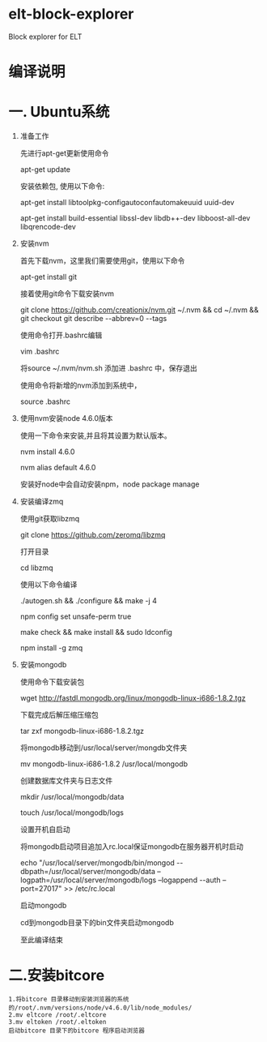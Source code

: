 # elt-block-explorer
Block explorer for ELT

# 编译说明

# 一.	Ubuntu系统

1. 准备工作

    先进行apt-get更新使用命令

    apt-get update

    安装依赖包, 使用以下命令:

    apt-get install libtoolpkg-configautoconfautomakeuuid uuid-dev

    apt-get install build-essential libssl-dev libdb++-dev libboost-all-dev libqrencode-dev

2. 安装nvm

    首先下载nvm，这里我们需要使用git，使用以下命令

    apt-get install git

    接着使用git命令下载安装nvm

    git clone https://github.com/creationix/nvm.git ~/.nvm && cd ~/.nvm && git checkout git describe --abbrev=0 --tags

    使用命令打开.bashrc编辑

    vim .bashrc

    将source ~/.nvm/nvm.sh 添加进 .bashrc 中，保存退出

    使用命令将新增的nvm添加到系统中，

    source .bashrc

3. 使用nvm安装node 4.6.0版本

    使用一下命令来安装,并且将其设置为默认版本。

    nvm install 4.6.0

    nvm alias default 4.6.0

    安装好node中会自动安装npm，node package manage

4. 安装编译zmq

    使用git获取libzmq

    git clone https://github.com/zeromq/libzmq

    打开目录

    cd libzmq

    使用以下命令编译

    ./autogen.sh && ./configure && make -j 4

    npm config set unsafe-perm true

    make check && make install && sudo ldconfig

    npm install -g zmq

5. 安装mongodb

    使用命令下载安装包

    wget http://fastdl.mongodb.org/linux/mongodb-linux-i686-1.8.2.tgz

    下载完成后解压缩压缩包

    tar zxf mongodb-linux-i686-1.8.2.tgz

    将mongodb移动到/usr/local/server/mongdb文件夹

    mv mongodb-linux-i686-1.8.2 /usr/local/mongodb

    创建数据库文件夹与日志文件

    mkdir /usr/local/mongodb/data

    touch /usr/local/mongodb/logs

    设置开机自启动

    将mongodb启动项目追加入rc.local保证mongodb在服务器开机时启动

    echo "/usr/local/server/mongodb/bin/mongod --dbpath=/usr/local/server/mongodb/data –logpath=/usr/local/server/mongodb/logs –logappend --auth –port=27017" >> /etc/rc.local

    启动mongodb

    cd到mongodb目录下的bin文件夹启动mongodb

    至此编译结束

# 二.安装bitcore

    1.将bitcore 目录移动到安装浏览器的系统 的/root/.nvm/versions/node/v4.6.0/lib/node_modules/
    2.mv eltcore /root/.eltcore
    3.mv eltoken /root/.eltoken
    启动bitcore 目录下的bitcore 程序启动浏览器
